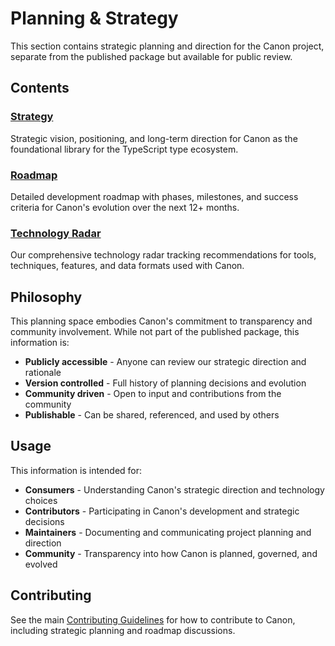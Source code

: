 # Planning & Strategy

This section contains strategic planning and direction for the Canon project, separate from the published package but available for public review.

## Contents

### [Strategy](./strategy)
Strategic vision, positioning, and long-term direction for Canon as the foundational library for the TypeScript type ecosystem.

### [Roadmap](./roadmap)
Detailed development roadmap with phases, milestones, and success criteria for Canon's evolution over the next 12+ months.

### [Technology Radar](./radar/)
Our comprehensive technology radar tracking recommendations for tools, techniques, features, and data formats used with Canon.

## Philosophy

This planning space embodies Canon's commitment to transparency and community involvement. While not part of the published package, this information is:

- **Publicly accessible** - Anyone can review our strategic direction and rationale
- **Version controlled** - Full history of planning decisions and evolution
- **Community driven** - Open to input and contributions from the community
- **Publishable** - Can be shared, referenced, and used by others

## Usage

This information is intended for:

- **Consumers** - Understanding Canon's strategic direction and technology choices
- **Contributors** - Participating in Canon's development and strategic decisions
- **Maintainers** - Documenting and communicating project planning and direction
- **Community** - Transparency into how Canon is planned, governed, and evolved

## Contributing

See the main [Contributing Guidelines](../CONTRIBUTING.md) for how to contribute to Canon, including strategic planning and roadmap discussions.